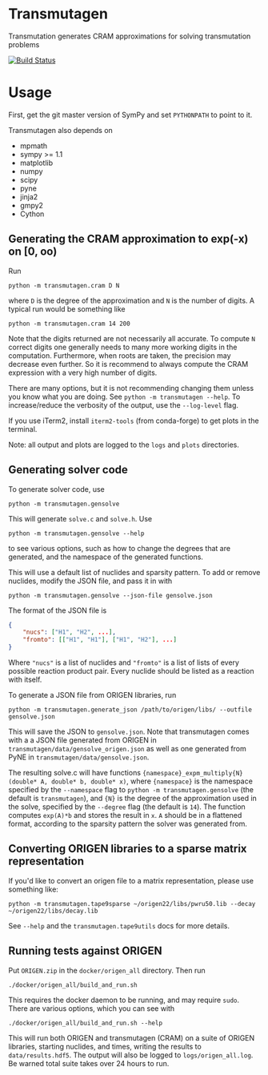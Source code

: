 # Transmutagen

Transmutation generates CRAM approximations for solving transmutation problems

[![Build Status](https://travis-ci.org/ergs/transmutagen.svg?branch=master)](https://travis-ci.org/ergs/transmutagen)

# Usage

First, get the git master version of SymPy and set `PYTHONPATH` to point to
it.

Transmutagen also depends on

 - mpmath
 - sympy >= 1.1
 - matplotlib
 - numpy
 - scipy
 - pyne
 - jinja2
 - gmpy2
 - Cython

## Generating the CRAM approximation to exp(-x) on [0, oo)

Run

    python -m transmutagen.cram D N

where `D` is the degree of the approximation and `N` is the number of digits.
A typical run would be something like

    python -m transmutagen.cram 14 200

Note that the digits returned are not necessarily all accurate. To compute `N`
correct digits one generally needs to many more working digits in the
computation. Furthermore, when roots are taken, the precision may decrease
even further. So it is recommend to always compute the CRAM expression with a
very high number of digits.

There are many options, but it is not recommending changing them unless you
know what you are doing. See `python -m transmutagen --help`. To
increase/reduce the verbosity of the output, use the `--log-level` flag.

If you use iTerm2, install `iterm2-tools` (from conda-forge) to get plots in
the terminal.

Note: all output and plots are logged to the `logs` and `plots` directories.

## Generating solver code

To generate solver code, use

    python -m transmutagen.gensolve

This will generate ``solve.c`` and ``solve.h``. Use

    python -m transmutagen.gensolve --help

to see various options, such as how to change the degrees that are generated,
and the namespace of the generated functions.

This will use a default list of nuclides and sparsity pattern. To add or
remove nuclides, modify the JSON file, and pass it in with

    python -m transmutagen.gensolve --json-file gensolve.json

The format of the JSON file is

``` json
{
    "nucs": ["H1", "H2", ...],
    "fromto": [["H1", "H1"], ["H1", "H2"], ...]
}
```

Where ``"nucs"`` is a list of nuclides and ``"fromto"`` is a list of lists of
every possible reaction product pair. Every nuclide should be listed as a
reaction with itself.

To generate a JSON file from ORIGEN libraries, run

    python -m transmutagen.generate_json /path/to/origen/libs/ --outfile gensolve.json

This will save the JSON to ``gensolve.json``. Note that transmutagen comes
with a a JSON file generated from ORIGEN in
``transmutagen/data/gensolve_origen.json`` as well as one generated from PyNE
in ``transmutagen/data/gensolve.json``.

The resulting solve.c will have functions
``{namespace}_expm_multiply{N}(double* A, double* b, double* x)``, where
``{namespace}`` is the namespace specified by the ``--namespace`` flag to
``python -m transmutagen.gensolve`` (the default is ``transmutagen``), and
``{N}`` is the degree of the approximation used in the solve, specified by the
``--degree`` flag (the default is ``14``). The function computes ``exp(A)*b``
and stores the result in ``x``.  ``A`` should be in a flattened format,
according to the sparsity pattern the solver was generated from.

## Converting ORIGEN libraries to a sparse matrix representation

If you'd like to convert an origen file to a matrix representation, please
use something like:

    python -m transmutagen.tape9sparse ~/origen22/libs/pwru50.lib --decay ~/origen22/libs/decay.lib

See `--help` and the `transmutagen.tape9utils` docs for more details.

## Running tests against ORIGEN

Put `ORIGEN.zip` in the `docker/origen_all` directory. Then run

    ./docker/origen_all/build_and_run.sh

This requires the docker daemon to be running, and may require `sudo`. There
are various options, which you can see with

    ./docker/origen_all/build_and_run.sh --help

This will run both ORIGEN and transmutagen (CRAM) on a suite of ORIGEN
libraries, starting nuclides, and times, writing the results to
`data/results.hdf5`. The output will also be logged to `logs/origen_all.log`.
Be warned total suite takes over 24 hours to run.
